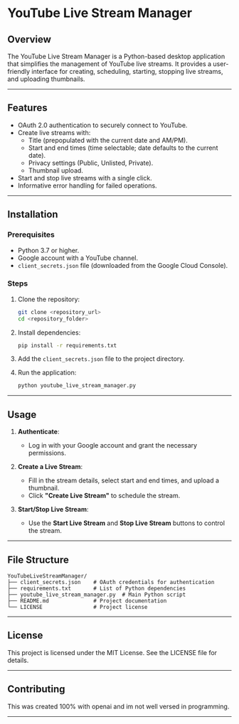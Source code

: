 
# YouTube Live Stream Manager

## Overview
The YouTube Live Stream Manager is a Python-based desktop application that simplifies the management of YouTube live streams. It provides a user-friendly interface for creating, scheduling, starting, stopping live streams, and uploading thumbnails.

---

## Features
- OAuth 2.0 authentication to securely connect to YouTube.
- Create live streams with:
  - Title (prepopulated with the current date and AM/PM).
  - Start and end times (time selectable; date defaults to the current date).
  - Privacy settings (Public, Unlisted, Private).
  - Thumbnail upload.
- Start and stop live streams with a single click.
- Informative error handling for failed operations.

---

## Installation

### Prerequisites
- Python 3.7 or higher.
- Google account with a YouTube channel.
- `client_secrets.json` file (downloaded from the Google Cloud Console).

### Steps
1. Clone the repository:
   ```bash
   git clone <repository_url>
   cd <repository_folder>
   ```

2. Install dependencies:
   ```bash
   pip install -r requirements.txt
   ```

3. Add the `client_secrets.json` file to the project directory.

4. Run the application:
   ```bash
   python youtube_live_stream_manager.py
   ```

---

## Usage
1. **Authenticate**:
   - Log in with your Google account and grant the necessary permissions.

2. **Create a Live Stream**:
   - Fill in the stream details, select start and end times, and upload a thumbnail.
   - Click **"Create Live Stream"** to schedule the stream.

3. **Start/Stop Live Stream**:
   - Use the **Start Live Stream** and **Stop Live Stream** buttons to control the stream.

---

## File Structure
```
YouTubeLiveStreamManager/
├── client_secrets.json    # OAuth credentials for authentication
├── requirements.txt       # List of Python dependencies
├── youtube_live_stream_manager.py  # Main Python script
├── README.md              # Project documentation
└── LICENSE                # Project license
```

---

## License
This project is licensed under the MIT License. See the LICENSE file for details.

---

## Contributing
This was created 100% with openai and im not well versed in programming. 

---
